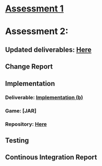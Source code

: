 # [Assessment 1](Assessment1/Assessment1.md)

# Assessment 2:

## Updated deliverables: [Here](Assessment2/updated_deliverables.md)

## Change Report
## Implementation

### Deliverable: [Implementation (b)](new_deliverables/Impl2.pdf)
### Game: [JAR]
### Repository: [Here](https://github.com/ENG1-Team-8/Dragon-Race-2)

## Testing

## Continous Integration Report